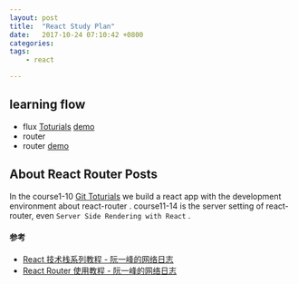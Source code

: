```yaml
---
layout: post
title:  "React Study Plan"
date:   2017-10-24 07:10:42 +0800
categories:  
tags: 
    - react

---
```



## learning flow  ##

* flux
 [Toturials](http://www.ruanyifeng.com/blog/2016/01/flux.html)
 [demo](https://github.com/ruanyf/extremely-simple-flux-demo)
* router
* router
 []()
 [demo](https://github.com/reactjs/react-router-tutorial/tree/master/lessons)


## About React Router Posts ##

In the course1-10 [Git Toturials](https://github.com/reactjs/react-router-tutorial/tree/master/lessons)  we build a react app with the development environment about react-router . course11-14 is the server setting of react-router, even `Server Side Rendering with React` . 


#### 参考 ####

* [React 技术栈系列教程 - 阮一峰的网络日志](http://www.ruanyifeng.com/blog/2016/09/react-technology-stack.html)
* [React Router 使用教程 - 阮一峰的网络日志](http://www.ruanyifeng.com/blog/2016/05/react_router.html)
